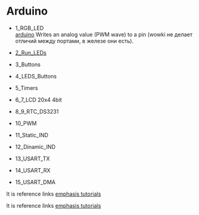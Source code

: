 # Arduino

- 1_RGB_LED <br>
[arduino](https://www.arduino.cc/reference/tr/language/functions/analog-io/analogwrite/)
Writes an analog value (PWM wave) to a pin  (wowki не делает отличий между портами, в железе они есть).
- <a href="E:/Projects/Micros/Micros/Arduino"> 2_Run_LEDs <a><br>

- 3_Buttons <br>
- 4_LEDS_Buttons <br>
- 5_Timers <br>
- 6_7_LCD 20x4 4bit <br>
- 8_9_RTC_DS3231 <br>
- 10_PWM <br>
- 11_Static_IND <br>
- 12_Dinamic_IND <br>
- 13_USART_TX <br>
- 14_USART_RX <br>
- 15_USART_DMA <br>


It is reference links [emphasis tutorials][myexample] <br>

[myexample]: ..//Arduino/1_RGB_LED/RGB_LED.pdsprj "markdown emphasis tutorials"


It is reference links [emphasis tutorials][myexample] <br>

[myexample]: ..//Arduino/1_RGB_LED/RGB_LED.pdsprj "markdown emphasis tutorials"

